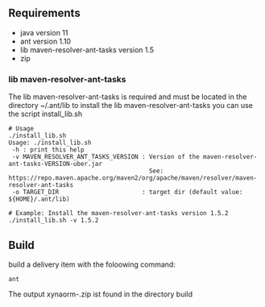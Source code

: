 ## Requirements
* java version 11
* ant version 1.10
* lib maven-resolver-ant-tasks version 1.5
* zip


### lib maven-resolver-ant-tasks

The lib maven-resolver-ant-tasks is required and must be located in the directory ~/.ant/lib
to install the lib maven-resolver-ant-tasks you can use the script install_lib.sh

```
# Usage
./install_lib.sh
Usage: ./install_lib.sh
 -h : print this help
 -v MAVEN_RESOLVER_ANT_TASKS_VERSION : Version of the maven-resolver-ant-tasks-VERSION-uber.jar
                                       See: https://repo.maven.apache.org/maven2/org/apache/maven/resolver/maven-resolver-ant-tasks
 -o TARGET_DIR                       : target dir (default value: ${HOME}/.ant/lib)

# Example: Install the maven-resolver-ant-tasks version 1.5.2
./install_lib.sh -v 1.5.2
```

## Build

build a delivery item with the foloowing command:

```
ant
```

The output xynaorm-<VERSION>.zip ist found in the directory build
